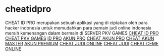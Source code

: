 # cheatidpro
CHEAT ID PRO merupakan sebuah aplikasi yang di ciptakan oleh para hacker indonesia untuk memudahkan para pemain judi online indonesia meraih kemenangan dalam bermain di SERVER PKV GAMES
<a href="https://masterpkr.xyz/cheatidpro/">CHEAT ID PRO</a>
<a href="https://masterpkr.xyz/cheatidpro/">CHEAT PKV GAMES</a>
<a href="https://masterpkr.xyz/cheatidpro/">ID PRO</a>
<a href="https://masterpkr.xyz/cheatidpro/">AKUN PRO</a>
<a href="https://masterpkr.xyz/cheatidpro/">CHEAT AKUN PRO</a>
<a href="https://masterpkr.xyz/cheatidpro/">CHEAT AKUN MASTER</a>
<a href="https://masterpkr.xyz/cheatidpro/">AKUN PREMIUM</a>
<a href="https://masterpkr.xyz/cheatidpro/">CHEAT JUDI ONLINE</a>
<a href="https://masterpkr.xyz/cheatidpro/">CHEAT JUDI</a>
<a href="https://masterpkr.xyz/cheatidpro/">CHEAT CEME ONLINE</a>
